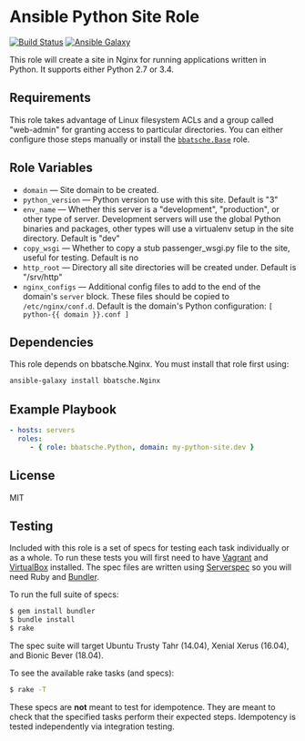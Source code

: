 Ansible Python Site Role
========================

[![Build Status](https://travis-ci.org/bbatsche/Ansible-Python-Site-Role.svg?branch=master)](https://travis-ci.org/bbatsche/Ansible-Python-Site-Role) [![Ansible Galaxy](https://img.shields.io/ansible/role/7433.svg)](https://galaxy.ansible.com/bbatsche/Python)

This role will create a site in Nginx for running applications written in Python. It supports either Python 2.7 or 3.4.

Requirements
------------

This role takes advantage of Linux filesystem ACLs and a group called "web-admin" for granting access to particular directories. You can either configure those steps manually or install the [`bbatsche.Base`](https://galaxy.ansible.com/bbatsche/Base/) role.

Role Variables
--------------

- `domain` &mdash; Site domain to be created.
- `python_version` &mdash; Python version to use with this site. Default is "3"
- `env_name` &mdash; Whether this server is a "development", "production", or other type of server. Development servers will use the global Python binaries and packages, other types will use a virtualenv setup in the site directory. Default is "dev"
- `copy_wsgi` &mdash; Whether to copy a stub passenger_wsgi.py file to the site, useful for testing. Default is no
- `http_root` &mdash; Directory all site directories will be created under. Default is "/srv/http"
- `nginx_configs` &mdash; Additional config files to add to the end of the domain's `server` block. These files should be copied to `/etc/nginx/conf.d`. Default is the domain's Python configuration: `[ python-{{ domain }}.conf ]`

Dependencies
------------

This role depends on bbatsche.Nginx. You must install that role first using:

```bash
ansible-galaxy install bbatsche.Nginx
```

Example Playbook
----------------

```yml
- hosts: servers
  roles:
     - { role: bbatsche.Python, domain: my-python-site.dev }
```

License
-------

MIT

Testing
-------

Included with this role is a set of specs for testing each task individually or as a whole. To run these tests you will first need to have [Vagrant](https://www.vagrantup.com/) and [VirtualBox](https://www.virtualbox.org/) installed. The spec files are written using [Serverspec](http://serverspec.org/) so you will need Ruby and [Bundler](http://bundler.io/).

To run the full suite of specs:

```bash
$ gem install bundler
$ bundle install
$ rake
```

The spec suite will target Ubuntu Trusty Tahr (14.04), Xenial Xerus (16.04), and Bionic Bever (18.04).

To see the available rake tasks (and specs):

```bash
$ rake -T
```

These specs are **not** meant to test for idempotence. They are meant to check that the specified tasks perform their expected steps. Idempotency is tested independently via integration testing.
